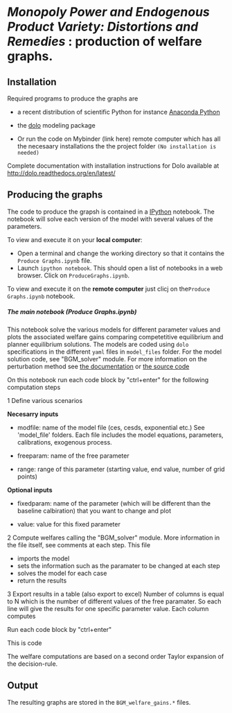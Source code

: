<!-- #region -->

*Monopoly Power and Endogenous Product Variety: Distortions and Remedies* : production of welfare graphs.
========================================================================================================


Installation
------------

Required programs to produce the graphs are
- a recent distribution of scientific Python for instance [Anaconda Python](https://store.continuum.io/cshop/anaconda/)
- the [dolo](https://github.com/EconForge/dolo) modeling package

- Or run the code on Mybinder (link here) remote computer which has all the necesaary installations the the project folder `(No installation is needed)`

Complete documentation with installation instructions for Dolo available at http://dolo.readthedocs.org/en/latest/


Producing the graphs
--------------------

The code to produce the grapsh is contained in a [IPython](http://ipython.org/) notebook. The notebook will solve each version of the model with several values of the parameters. 

 To view and execute it on your __local computer__:
- Open a terminal and change the working directory so that it contains the `Produce Graphs.ipynb` file.
- Launch `ipython notebook`. This should open a list of notebooks in a web browser. Click on `ProduceGraphs.ipynb`.

To view and execute it on the __remote computer__ just clicj on the`Produce Graphs.ipynb` notebook.

##### The main notebook (Produce Graphs.ipynb)

This notebook solve the various models for different parameter values and plots the associated welfare gains comparing competetitive equilibrium and planner equilibrium solutions. The models are coded using `dolo` specifications in the different `yaml` files in `model_files` folder. For the model solution code, see "BGM_solver" module. For more information on the perturbation method see [the documentation](https://dolo.readthedocs.io/en/latest/perturbations.html) or [the source code](https://github.com/EconForge/dolo/blob/master/dolo/algos/perturbation.py)

On this notebook run each code block by "ctrl+enter" for the following computation steps


1 Define various scenarios

__Necesarry inputs__
- modfile: name of the model file (ces, cesds, exponential etc.) See 'model_file' folders. Each file includes the model equations, parameters, calibrations, exogenous process. 

- freeparam: name of the free parameter 

- range: range of this parameter (starting value, end value, number of grid points)

__Optional inputs__

- fixedparam: name of the parameter (which will be different than the baseline calbiration) that you want to change and plot

- value: value for this fixed parameter 

2 Compute welfares calling the "BGM_solver" module. More information in the file itself, see comments at each step. This file
- imports the model
- sets the information such as the paramater to be changed at each step
- solves the model for each case
- return the results 

3 Export results in a table (also export to excel)
Number of columns is equal to N which is the number of different values of the free paramater. So each line will give the results for one specific parameter value.
Each column computes

Run each code block by "ctrl+enter"

This is code 

The welfare computations are based on a second order Taylor expansion of the decision-rule.

Output
------

The resulting graphs are stored in the `BGM_welfare_gains.*` files.
<!-- #endregion -->
